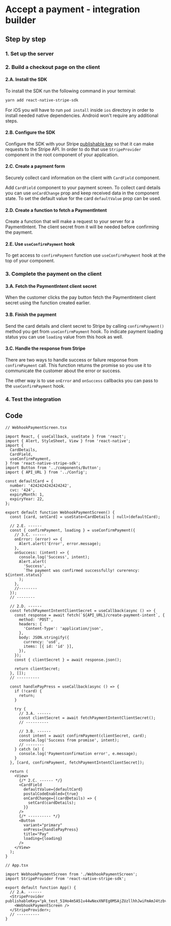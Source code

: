 # Accept a payment - integration builder

## Step by step

### 1. Set up the server

### 2. Build a checkout page on the client

#### 2.A. Install the SDK

To install the SDK run the following command in your terminal:

```sh
yarn add react-native-stripe-sdk
```

For iOS you will have to run `pod install` inside `ios` directory in order to install needed native dependencies. Android won't require any additional steps.

#### 2.B. Configure the SDK

Configure the SDK with your Stripe [publishable key](https://dashboard.stripe.com/account/apikeys) so that it can make requests to the Stripe API. In order to do that use `StripeProvider` component in the root component of your application.

#### 2.C. Create a payment form

Securely collect card information on the client with `CardField` component.

Add `CardField` component to your payment screen. To collect card details you can use `onCardChange` prop and keep received data in the component state. To set the default value for the card `defaultValue` prop can be used.

#### 2.D. Create a function to fetch a PaymentIntent

Create a function that will make a request to your server for a PaymentIntent. The client secret from it will be needed before confirming the payment.

#### 2.E. Use `useConfirmPayment` hook

To get access to `confirmPayment` function use `useConfirmPayment` hook at the top of your component.

### 3. Complete the payment on the client

#### 3.A. Fetch the PaymentIntent client secret

When the customer clicks the pay button fetch the PaymentIntent client secret using the function created earlier.

#### 3.B. Finish the payment

Send the card details and client secret to Stripe by calling `confirmPayment()` method you get from `useConfirmPayment` hook.
To indicate payment loading status you can use `loading` value from this hook as well.

#### 3.C. Handle the response from Stripe

There are two ways to handle success or failure response from `confirmPayment` call. This function returns the promise so you use it to communicate the customer about the error or success.

The other way is to use `onError` and `onSuccess` callbacks you can pass to the `useConfirmPayment` hook.

### 4. Test the integration

## Code

```tsx
// WebhookPaymentScreen.tsx

import React, { useCallback, useState } from 'react';
import { Alert, StyleSheet, View } from 'react-native';
import {
  CardDetails,
  CardField,
  useConfirmPayment,
} from 'react-native-stripe-sdk';
import Button from '../components/Button';
import { API_URL } from '../Config';

const defaultCard = {
  number: '4242424242424242',
  cvc: '424',
  expiryMonth: 1,
  expiryYear: 22,
};

export default function WebhookPaymentScreen() {
  const [card, setCard] = useState<CardDetails | null>(defaultCard);

  // 2.E. ------
  const { confirmPayment, loading } = useConfirmPayment({
    // 3.C. ------
    onError: (error) => {
      Alert.alert('Error', error.message);
    },
    onSuccess: (intent) => {
      console.log('Success', intent);
      Alert.alert(
        'Success',
        `The payment was confirmed successfully! curerency: ${intent.status}`
      );
    },
    //--------
  });
  // --------

  // 2.D. ------
  const fetchPaymentIntentClientSecret = useCallback(async () => {
    const response = await fetch(`${API_URL}/create-payment-intent`, {
      method: 'POST',
      headers: {
        'Content-Type': 'application/json',
      },
      body: JSON.stringify({
        currency: 'usd',
        items: [{ id: 'id' }],
      }),
    });
    const { clientSecret } = await response.json();

    return clientSecret;
  }, []);
  // ----------

  const handlePayPress = useCallback(async () => {
    if (!card) {
      return;
    }

    try {
      // 3.A. ------
      const clientSecret = await fetchPaymentIntentClientSecret();
      // ----------

      // 3.B. ------
      const intent = await confirmPayment(clientSecret, card);
      console.log('Success from promise', intent);
      // --------
    } catch (e) {
      console.log('Paymentconfirmation error', e.message);
    }
  }, [card, confirmPayment, fetchPaymentIntentClientSecret]);

  return (
    <View>
      {/* 2.C. ------ */}
      <CardField
        defaultValue={defaultCard}
        postalCodeEnabled={true}
        onCardChange={(cardDetails) => {
          setCard(cardDetails);
        }}
      />
      {/* ---------- */}
      <Button
        variant="primary"
        onPress={handlePayPress}
        title="Pay"
        loading={loading}
      />
    </View>
  );
}
```

```tsx
// App.tsx

import WebhookPaymentScreen from './WebhookPaymentScreen';
import StripeProvider from 'react-native-stripe-sdk';

export default function App() {
  // 2.A. ------
  <StripeProvider publishableKey="pk_test_51Ho4m5A51v44wNexXNFEg0MSAjZUzllhhJwiFmAmJ4tzbvsvuEgcMCaPEkgK7RpXO1YI5okHP08IUfJ6YS7ulqzk00O2I0D1rT">
    <WebhookPaymentScreen />
  </StripeProvider>;
  // ----------
}
```
